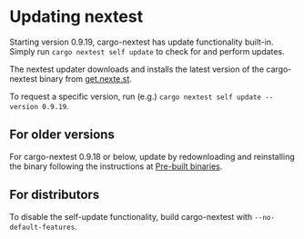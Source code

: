 # Updating nextest

Starting version 0.9.19, cargo-nextest has update functionality built-in. Simply run `cargo nextest self update` to check for and perform updates.

The nextest updater downloads and installs the latest version of the cargo-nextest binary from [get.nexte.st](https://get.nexte.st).

To request a specific version, run (e.g.) `cargo nextest self update --version 0.9.19`.

## For older versions

For cargo-nextest 0.9.18 or below, update by redownloading and reinstalling the binary following the instructions at [Pre-built binaries](pre-built-binaries.md).

## For distributors

To disable the self-update functionality, build cargo-nextest with `--no-default-features`.
